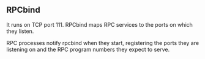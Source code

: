 ## RPCbind

It runs on TCP port 111. RPCbind maps RPC services to the ports on which they listen.

RPC processes notify rpcbind when they start, registering the ports they are listening on and the RPC program numbers they expect to serve.
